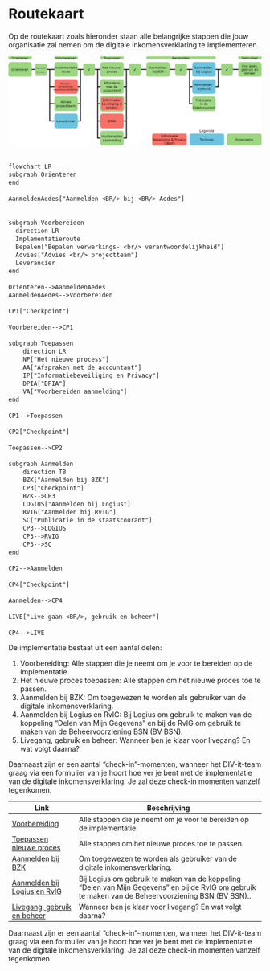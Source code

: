 # Routekaart
Op de routekaart zoals hieronder staan alle belangrijke stappen die jouw organisatie zal nemen om de digitale inkomensverklaring te implementeren.

![De routekaart voor implementatie DIV-it](./Routekaart_V1.drawio.png)

```mermaid

flowchart LR
subgraph Orienteren
end

AanmeldenAedes["Aanmelden <BR/> bij <BR/> Aedes"]


subgraph Voorbereiden
  direction LR
  Implementatieroute
  Bepalen["Bepalen verwerkings- <br/> verantwoordelijkheid"]
  Advies["Advies <br/> projectteam"]
  Leverancier
end

Orienteren-->AanmeldenAedes
AanmeldenAedes-->Voorbereiden

CP1["Checkpoint"]

Voorbereiden-->CP1

subgraph Toepassen
    direction LR
    NP["Het nieuwe process"]
    AA["Afspraken met de accountant"]
    IP["Informatiebeveiliging en Privacy"]
    DPIA["DPIA"]
    VA["Voorbereiden aanmelding"]
end

CP1-->Toepassen

CP2["Checkpoint"]

Toepassen-->CP2

subgraph Aanmelden
    direction TB
    BZK["Aanmelden bij BZK"]
    CP3["Checkpoint"]
    BZK-->CP3
    LOGIUS["Aanmelden bij Logius"]
    RVIG["Aanmelden bij RvIG"]
    SC["Publicatie in de staatscourant"]
    CP3-->LOGIUS
    CP3-->RVIG
    CP3-->SC
end 

CP2-->Aanmelden

CP4["Checkpoint"]

Aanmelden-->CP4

LIVE["Live gaan <BR/>, gebruik en beheer"]

CP4-->LIVE

```


De implementatie bestaat uit een aantal delen:

1. Voorbereiding: Alle stappen die je neemt om je voor te bereiden op de implementatie.
2. Het nieuwe proces toepassen: Alle stappen om het nieuwe proces toe te passen.
3. Aanmelden bij BZK: Om toegewezen te worden als gebruiker van de digitale inkomensverklaring.
4. Aanmelden bij Logius en RvIG: Bij Logius om gebruik te maken van de koppeling “Delen van Mijn Gegevens” en bij de RvIG om gebruik te maken van de Beheervoorziening BSN (BV BSN).
5. Livegang, gebruik en beheer: Wanneer ben je klaar voor livegang? En wat volgt daarna?

Daarnaast zijn er een aantal “check-in”-momenten, wanneer het DIV-it-team graag via een formulier van je hoort hoe ver je bent met de implementatie van de digitale inkomensverklaring. Je zal deze check-in momenten vanzelf tegenkomen.


|Link|Beschrijving|
|-|-|
|  [Voorbereiding](./01_voorbereiding/index.md) | Alle stappen die je neemt om je voor te bereiden op de implementatie.|
|  [Toepassen nieuwe proces](./03_het_nieuwe_proces/index.md) |  Alle stappen om het nieuwe proces toe te passen.|
|  [Aanmelden bij BZK](./03_aanmelden_bzk.md) |Om toegewezen te worden als gebruiker van de digitale inkomensverklaring.|
|  [Aanmelden bij Logius en RvIG](./04_aanmelden_logius_rvig.md) | Bij Logius om gebruik te maken van de koppeling “Delen van Mijn Gegevens” en bij de RvIG om gebruik te maken van de Beheervoorziening BSN (BV BSN)..|
|  [Livegang, gebruik en beheer](./05_livegang_gebruik_en_beheer.md) |Wanneer ben je klaar voor livegang? En wat volgt daarna?|

Daarnaast zijn er een aantal “check-in”-momenten, wanneer het DIV-it-team graag via een formulier van je hoort hoe ver je bent met de implementatie van de digitale inkomensverklaring. Je zal deze check-in momenten vanzelf tegenkomen.